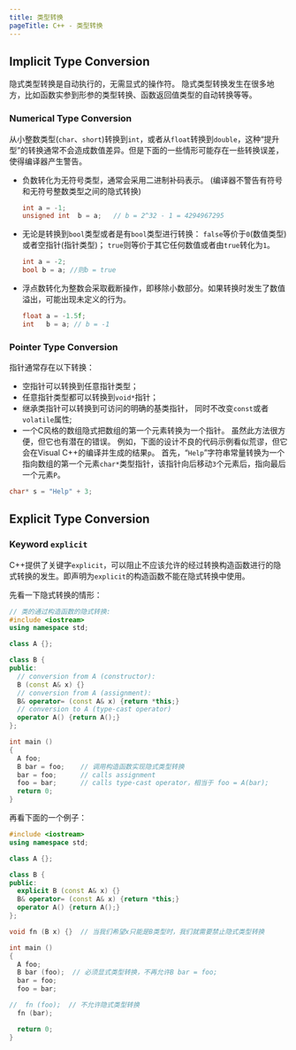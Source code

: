 ```yaml
---
title: 类型转换
pageTitle: C++ - 类型转换
---
```


## Implicit Type Conversion

隐式类型转换是自动执行的，无需显式的操作符。 隐式类型转换发生在很多地方，比如函数实参到形参的类型转换、函数返回值类型的自动转换等等。

### Numerical Type Conversion

从小整数类型(`char`、`short`)转换到`int`，或者从`float`转换到`double`，这种“提升型”的转换通常不会造成数值差异。但是下面的一些情形可能存在一些转换误差，使得编译器产生警告。

- 负数转化为无符号类型，通常会采用二进制补码表示。 (编译器不警告有符号和无符号整数类型之间的隐式转换)

    ```cpp
    int a = -1;
    unsigned int  b = a;   // b = 2^32 - 1 = 4294967295
    ```

- 无论是转换到`bool`类型或者是有`bool`类型进行转换： `false`等价于`0`(数值类型)或者空指针(指针类型)； `true`则等价于其它任何数值或者由`true`转化为`1`。

    ```cpp
    int a = -2; 
    bool b = a; //则b = true
    ```

- 浮点数转化为整数会采取截断操作，即移除小数部分。如果转换时发生了数值溢出，可能出现未定义的行为。

    ```cpp
    float a = -1.5f;
    int   b = a; // b = -1
    ```

### Pointer Type Conversion

指针通常存在以下转换：

- 空指针可以转换到任意指针类型；
- 任意指针类型都可以转换到`void*`指针；
- 继承类指针可以转换到可访问的明确的基类指针， 同时不改变`const`或者`volatile`属性;
- 一个C风格的数组隐式把数组的第一个元素转换为一个指针。 虽然此方法很方便，但它也有潜在的错误。 例如，下面的设计不良的代码示例看似荒谬，但它会在Visual C++的编译并生成的结果`p`。 首先，“`Help`”字符串常量转换为一个指向数组的第一个元素`char*`类型指针，该指针向后移动`3`个元素后，指向最后一个元素`P`。

```cpp
char* s = "Help" + 3;
```

## Explicit Type Conversion

### Keyword `explicit`

C++提供了关键字`explicit`，可以阻止不应该允许的经过转换构造函数进行的隐式转换的发生。即声明为`explicit`的构造函数不能在隐式转换中使用。

先看一下隐式转换的情形：

```cpp
// 类的通过构造函数的隐式转换:
#include <iostream>
using namespace std;

class A {};

class B {
public:
  // conversion from A (constructor):
  B (const A& x) {}
  // conversion from A (assignment):
  B& operator= (const A& x) {return *this;}
  // conversion to A (type-cast operator)
  operator A() {return A();}
};

int main ()
{
  A foo;
  B bar = foo;    // 调用构造函数实现隐式类型转换
  bar = foo;      // calls assignment
  foo = bar;      // calls type-cast operator，相当于 foo = A(bar);
  return 0;
}
```

再看下面的一个例子：

```cpp
#include <iostream>
using namespace std;

class A {};

class B {
public:
  explicit B (const A& x) {}
  B& operator= (const A& x) {return *this;}
  operator A() {return A();}
};

void fn (B x) {}  // 当我们希望x只能是B类型时，我们就需要禁止隐式类型转换

int main ()
{
  A foo;
  B bar (foo);  // 必须显式类型转换，不再允许B bar = foo; 
  bar = foo;
  foo = bar;

//  fn (foo);  // 不允许隐式类型转换
  fn (bar);  

  return 0;
}
```